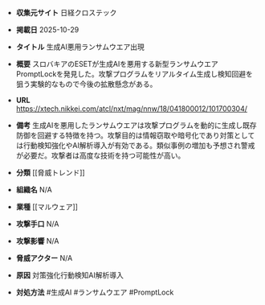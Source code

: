 - **収集元サイト**
日経クロステック

- **掲載日**
2025-10-29

- **タイトル**
生成AI悪用ランサムウエア出現

- **概要**
スロバキアのESETが生成AIを悪用する新型ランサムウエアPromptLockを発見した。攻撃プログラムをリアルタイム生成し検知回避を狙う実験的なもので今後の拡散懸念がある。

- **URL**
https://xtech.nikkei.com/atcl/nxt/mag/nnw/18/041800012/101700304/

- **備考**
生成AIを悪用したランサムウエアは攻撃プログラムを動的に生成し既存防御を回避する特徴を持つ。攻撃目的は情報窃取や暗号化であり対策としては行動検知強化やAI解析導入が有効である。類似事例の増加も予想され警戒が必要だ。攻撃者は高度な技術を持つ可能性が高い。

- **分類**
[[脅威トレンド]]

- **組織名**
N/A

- **業種**
[[マルウェア]]

- **攻撃手口**
N/A

- **攻撃影響**
N/A

- **脅威アクター**
N/A

- **原因**
対策強化行動検知AI解析導入

- **対処方法**
#生成AI #ランサムウエア #PromptLock
